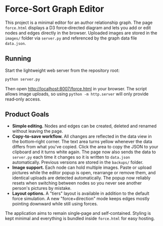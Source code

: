# Force-Sort Graph Editor

This project is a minimal editor for an author relationship graph.  The page
`force.html` displays a D3 force‑directed diagram and lets you add or edit
nodes and edges directly in the browser.  Uploaded images are stored in the
`images/` folder via `server.py` and referenced by the graph data file
`data.json`.

## Running

Start the lightweight web server from the repository root:

```bash
python server.py
```

Then open [http://localhost:8007/force.html](http://localhost:8007/force.html)
 in your browser.  The script allows image uploads, so using `python -m
http.server` will only provide read‑only access.

## Product Goals

* **Simple editing.**  Nodes and edges can be created, deleted and renamed
  without leaving the page.
* **Copy‑to‑save workflow.**  All changes are reflected in the data view in the
  bottom‑right corner.  The text area turns yellow whenever the data differs
  from what you've copied.  Click the area to copy the JSON to your clipboard
  and it turns white again.  The page now also sends the data to
  `server.py` each time it changes so it is written to `data.json`
  automatically.  Previous versions are stored in the `backups/` folder.
* **Image support.**  Each node can hold multiple images.  Paste or upload
  pictures while the editor popup is open, rearrange or remove them, and
  identical uploads are detected automatically.
  The popup now reliably resets when switching between nodes so you never
  see another person's pictures by mistake.
* **Layout options.**  A "tiers" layout is available in addition to the default
  force simulation. A new "force+direction" mode keeps edges mostly pointing
  downward while still using forces.


The application aims to remain single‑page and self‑contained.  Styling is kept
minimal and everything is bundled inside `force.html` for easy hosting.

